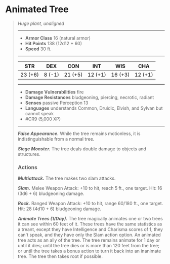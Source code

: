 # Animated Tree
>*Huge plant, unaligned*
>___
>- **Armor Class** 16 (natural armor)
>- **Hit Points** 138 (12d12 + 60)
>- **Speed** 30 ft.
>___
>|STR|DEX|CON|INT|WIS|CHA|
>|:---:|:---:|:---:|:---:|:---:|:---:|
>|23 (+6)|8 (-1)|21 (+5)|12 (+1)|16 (+3)|12 (+1)|
>___
>- **Damage Vulnerabilities** fire
>- **Damage Resistances** bludgeoning, piercing, necrotic, radiant
>- **Senses** passive Perception 13
>- **Languages** understands Common, Druidic, Elvish, and Sylvan but cannot speak
>- #CR9 (5,000 XP)
>___
>***False Appearance.*** While the tree remains motionless, it is indistinguishable from a normal tree.  
>
>***Siege Monster.*** The tree deals double damage to objects and structures.  
>
>### Actions
>***Multiattack.*** The tree makes two slam attacks.  
>
>***Slam.*** Melee Weapon Attack: +10 to hit, reach 5 ft., one target. Hit: 16 (3d6 + 6) bludgeoning damage.  
>
>***Rock.*** Ranged Weapon Attack: +10 to hit, range 60/180 ft., one target. Hit: 28 (4d10 + 6) bludgeoning damage.  
>
>***Animate Trees (1/Day).*** The tree magically animates one or two trees it can see within 60 feet of it. These trees have the same statistics as a treant, except they have Intelligence and Charisma scores of 1, they can't speak, and they have only the Slam action option. An animated tree acts as an ally of the tree. The tree remains animate for 1 day or until it dies; until the tree dies or is more than 120 feet from the tree; or until the tree takes a bonus action to turn it back into an inanimate tree. The tree then takes root if possible.